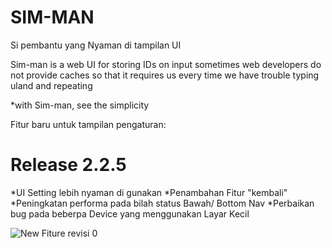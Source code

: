 # SIM-MAN
Si pembantu yang Nyaman di tampilan UI

Sim-man is a web UI for storing IDs on input sometimes
web developers do not provide caches so that it requires us every time we have trouble typing uland and repeating

*with Sim-man, see the simplicity
    
Fitur baru untuk tampilan pengaturan:

 # Release 2.2.5   
 *UI Setting lebih nyaman di gunakan
 *Penambahan Fitur "kembali"
 *Peningkatan performa pada bilah status Bawah/ Bottom Nav
 *Perbaikan bug pada beberpa Device yang menggunakan Layar Kecil
    
![New Fiture revisi 0](https://user-images.githubusercontent.com/31203402/173829852-ccd51c5b-37d4-4a67-9eb4-b5d9939b6029.jpg)
